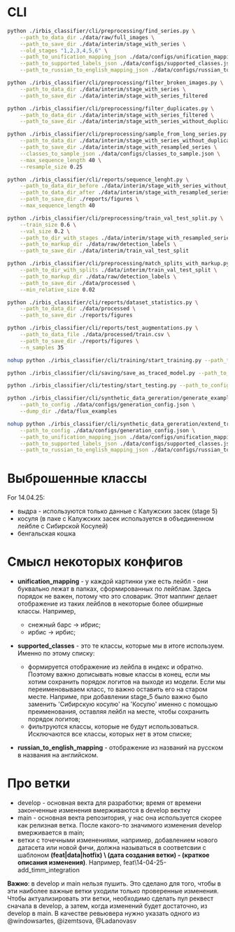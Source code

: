 # CLI

```bash
python ./irbis_classifier/cli/preprocessing/find_series.py \
    --path_to_data_dir ./data/raw/full_images \
    --path_to_save_dir ./data/interim/stage_with_series \
    --old_stages "1,2,3,4,5,6" \
    --path_to_unification_mapping_json ./data/configs/unification_mapping.json \
    --path_to_supported_labels_json ./data/configs/supported_classes.json \
    --path_to_russian_to_english_mapping_json ./data/configs/russian_to_english_mapping.json
```

```bash
python ./irbis_classifier/cli/preprocessing/filter_broken_images.py \
    --path_to_data_dir ./data/interim/stage_with_series \
    --path_to_save_dir ./data/interim/stage_with_series_filtered
```

```bash
python ./irbis_classifier/cli/preprocessing/filter_duplicates.py \
    --path_to_data_dir ./data/interim/stage_with_series_filtered \
    --path_to_save_dir ./data/interim/stage_with_series_without_duplicates
```

```bash
python ./irbis_classifier/cli/preprocessing/sample_from_long_series.py \
    --path_to_data_dir ./data/interim/stage_with_series_without_duplicates \
    --path_to_save_dir ./data/interim/stage_with_resampled_series \
    --classes_to_sample_json ./data/configs/classes_to_sample.json \
    --max_sequence_length 40 \
    --resample_size 0.25
```

```bash
python ./irbis_classifier/cli/reports/sequence_lenght.py \
    --path_to_data_dir_before ./data/interim/stage_with_series_without_duplicates \
    --path_to_data_dir_after ./data/interim/stage_with_resampled_series \
    --path_to_save_dir ./reports/figures \
    --max_sequence_length 40
```

```bash
python ./irbis_classifier/cli/preprocessing/train_val_test_split.py \
    --train_size 0.6 \
    --val_size 0.2 \
    --path_to_dir_with_stages ./data/interim/stage_with_resampled_series \
    --path_to_markup_dir ./data/raw/detection_labels \
    --path_to_save_dir ./data/interim/train_val_test_split
```

```bash
python ./irbis_classifier/cli/preprocessing/match_splits_with_markup.py \
    --path_to_dir_with_splits ./data/interim/train_val_test_split \
    --path_to_markup_dir ./data/raw/detection_labels \
    --path_to_save_dir ./data/processed \
    --min_relative_size 0.02
```

```bash
python ./irbis_classifier/cli/reports/dataset_statistics.py \
    --path_to_data_dir ./data/processed \
    --path_to_save_dir ./reports/figures
```

```bash
python ./irbis_classifier/cli/reports/test_augmentations.py \
    --path_to_data_file ./data/processed/train.csv \
    --path_to_save_dir ./reports/figures \
    --n_samples 35
```

```bash
nohup python ./irbis_classifier/cli/training/start_training.py --path_to_config ./data/configs/training_config.json &
```

```bash
python ./irbis_classifier/cli/saving/save_as_traced_model.py --path_to_config ./data/configs/saving_config.json 
```

```bash
python ./irbis_classifier/cli/testing/start_testing.py --path_to_config ./data/configs/testing_config.json
```

```bash
python ./irbis_classifier/cli/synthetic_data_gereration/generate_examples.py  \
    --path_to_config ./data/configs/generation_config.json \
    --dump_dir ./data/flux_examples
```

```bash
nohup python ./irbis_classifier/cli/synthetic_data_gereration/extend_train_dataset.py  \
    --path_to_config ./data/configs/generation_config.json \
    --path_to_unification_mapping_json ./data/configs/unification_mapping.json \
    --path_to_supported_labels_json ./data/configs/supported_classes.json \
    --path_to_russian_to_english_mapping_json ./data/configs/russian_to_english_mapping.json &
```

# Выброшенные классы

For 14.04.25:

* выдра - используются только данные с Калужских засек (stage 5)
* косуля (в паке с Калужских засек используется в объединенном лейбле с Сибирской Косулей)
* бенгальская кошка

# Смысл некоторых конфигов

* **unification_mapping** - у каждой картинки уже есть лейбл - они буквально лежат в папках, сформированных по лейблам. Здесь порядок не важен, потому что это словарик.
Этот маппинг делает отображение из таких лейблов в некоторые более обширные классы. Например, 
    * снежный барс -> ибрис;
    * ирбис -> ирбис;

* **supported_classes** - это те классы, которые мы в итоге используем. Именно по этому списку:
    * формируется отображение из лейбла в индекс и обратно. Поэтому важно дописывать новые классы в конец, если мы хотим сохранить порядок логитов на выходе из модели. Если мы переименовываем класс, то важно оставить его на старом месте. Наприме, при добавлении stage_5 было важно было заменить 'Сибирскую косулю' на 'Косулю' именно с помощью преименования, оставляя лейбл на месте, чтобы сохранить порядок логитов;
    * фильтруются классы, которые не будут использоваться. Исключаются все классы, которых нет в этом списке;

* **russian_to_english_mapping** - отображение из названий на русском в названия на английском.

# Про ветки

* develop - основная векта для разработки; время от времени законченные изменения вмерживаются в develop вектку
* main - основная векта репозитория, у нас она используется скорее как релизная ветка. После какого-то значимого изменения develop вмерживается в main;
* ветки с точечными изменениями, например, добавлением нового датасета или новой фичи, должна называться в соответсвии с шаблоном 
**(feat|data|hotfix) \ (дата создания ветки) - (краткое описания изменения)**. Например, feat\14-04-25-add_timm_integration

**Важно**: в develop и main нельзя пушить. Это сделано для того, чтобы в эти наиболее важные ветки уходили только проверенные изменения. Чтобы актуализировать эти ветки, необходимо сделать пул реквест сначала в develop, а затем, когда изменений будет достаточно, из develop в main. В качестве ревьювера нужно указать одного из @windowsartes, @izemtsova, @Ladanovasv
